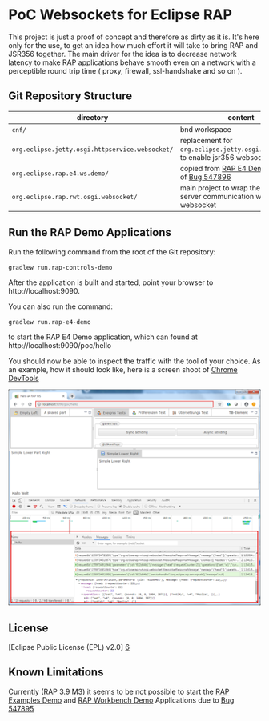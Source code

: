 PoC Websockets for Eclipse RAP
=================================================

This project is just a proof of concept and therefore as dirty as it is. It's here only for the use, to get an idea how much effort it will take to bring RAP and JSR356 together.
The main driver for the idea is to decrease network latency to make RAP applications behave smooth even on a network with a perceptible round trip time ( proxy, firewall, ssl-handshake and so on ).  

Git Repository Structure
------------------------



| directory   | content                                                     |
|-------------|-------------------------------------------------------------|
| `cnf/`  | bnd workspace                                         |
| `org.eclipse.jetty.osgi.httpservice.websocket/`    | replacement for `org.eclipse.jetty.osgi.httpservice` to enable jsr356 websockets                                       
| `org.eclipse.rap.e4.ws.demo/` | copied from [RAP E4 Demo][2] because of [Bug 547896][3]|
| `org.eclipse.rap.rwt.osgi.websocket/`   | main project to wrap the client-server communication within a websocket|



Run the RAP Demo Applications
--------------------

Run the following command from the root of the Git repository:

    gradlew run.rap-controls-demo

After the application is built and started, point your browser to http://localhost:9090.

You can also run the command:

    gradlew run.rap-e4-demo

to start the RAP E4 Demo application, which can found at http://localhost:9090/poc/hello

You should now be able to inspect the traffic with the tool of your choice.
As an example, how it should look like, here is a screen shoot of [Chrome DevTools][5]  

![Chrome Debug View](chrome-dbg.png)


License
-------

[Eclipse Public License (EPL) v2.0] [6]


Known Limitations
-------
Currently (RAP 3.9 M3) it seems to be not possible to start the [RAP Examples Demo][8] and [RAP Workbench Demo][8] Applications due to [Bug 547895][7]


[1]: http://eclipse.org/rap
[2]: https://github.com/eclipse/rap/tree/master/examples/org.eclipse.rap.e4.demo
[3]: https://bugs.eclipse.org/bugs/show_bug.cgi?id=547896
[4]: http://localhost:9090/poc/hello
[5]: https://developers.google.com/web/tools/chrome-devtools/
[6]: https://www.eclipse.org/legal/epl-2.0/
[7]: https://bugs.eclipse.org/bugs/show_bug.cgi?id=547895
[8]: https://www.eclipse.org/rap/demos/
